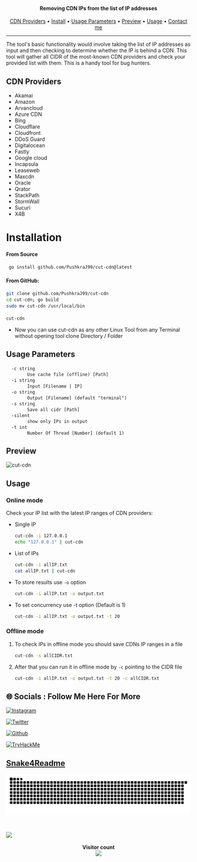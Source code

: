 <h4 align="center"> Removing CDN IPs from the list of IP addresses </h4>
<p align="center">
  <a href="#cdn-providers">CDN Providers</a> •
  <a href="#installation">Install</a> •
  <a href="#usage-parameters">Usage Parameters</a> •
  <a href="#preview">Preview</a> •
  <a href="#usage">Usage</a> •
  <a href="https://t.me/ImAyrix">Contact me</a>
</p>

---

The tool's basic functionality would involve taking the list of IP addresses as input and then checking to determine whether the IP is behind a CDN.
This tool will gather all CIDR of the most-known CDN providers and check your provided list with them.
This is a handy tool for bug hunters.

## CDN Providers
* Akamai
* Amazon
* Arvancloud
* Azure CDN
* Bing
* Cloudflare
* Cloudfront
* DDoS Guard
* Digitalocean
* Fastly
* Google cloud
* Incapsula
* Leaseweb
* Maxcdn
* Oracle
* Qrator
* StackPath
* StormWall
* Sucuri
* X4B

# Installation

#### From Source
```bash
 go install github.com/PushkraJ99/cut-cdn@latest

```

#### From GitHub:
```bash
git clone github.com/PushkraJ99/cut-cdn
cd cut-cdn; go build
sudo mv cut-cdn /usr/local/bin

cut-cdn
```
- Now you can use cut-cdn as any other Linux Tool from any Terminal without opening tool clone Directory / Folder


## Usage Parameters
```
  -c string
        Use cache file (offline) [Path]
  -i string
        Input [Filename | IP]
  -o string
        Output [Filename] (default "terminal")
  -s string
        Save all cidr [Path]
  -silent
        show only IPs in output
  -t int
        Number Of Thread [Number] (default 1)
```

## Preview

![cut-cdn](https://user-images.githubusercontent.com/89543912/221229391-5bb70bb1-5b6f-43ae-a912-0d1663498cad.png)

## Usage


### Online mode
Check your IP list with the latest IP ranges of CDN providers:

+ Single IP
    ```bash 
    cut-cdn -i 127.0.0.1
    echo "127.0.0.1" | cut-cdn
    ```
+ List of IPs
    ```bash
  cut-cdn -i allIP.txt
  cat allIP.txt | cut-cdn
    ```
+ To store results use `-o` option
    ```bash
    cut-cdn -i allIP.txt -o output.txt
    ```
+ To set concurrency use -t option (Default is 1)
  ```bash
  cut-cdn -i allIP.txt -o output.txt -t 20
  ```
### Offline mode
1. To check IPs in offline mode you should save CDNs IP ranges in a file
    ```bash
    cut-cdn -s allCIDR.txt
   ```
2. After that you can run it in offline mode by `-c` pointing to the CIDR file
    ```bash
   cut-cdn -i allIP.txt -o output.txt -t 20 -c allCIDR.txt
   ```


## 🌐 Socials : Follow Me Here For More

[![Instagram](https://img.shields.io/badge/Instagram-E4405F?style=for-the-badge&logo=instagram&logoColor=white)](https://instagram.com/you_are_not_goodlooking_but_he)

[![Twitter](https://img.shields.io/badge/Twitter-1DA1F2?style=for-the-badge&logo=twitter&logoColor=white)](https://twitter.com/intent/follow?screen_name=PushkraJ99) 

[![Github](https://img.shields.io/badge/GitHub-100000?style=for-the-badge&logo=github&logoColor=white)](https://github.com/PushkraJ99)

[![TryHackMe](https://img.shields.io/badge/TryHackMe-%23D42029.svg?logo=TryHackMe&logoColor=white)](https://tryhackme.com/p/PushkaraJ)



## [Snake4Readme](https://github.com/PushkraJ99/Snake4Readme)

<p align="center">
<img src="https://github.com/PushkraJ99/Snake4Readme/blob/main/Snake4Readme/grid-snake.svg">
</p><br>

[![](https://visitcount.itsvg.in/api?id=PushkraJ99&icon=8&color=12)](https://visitcount.itsvg.in)

<p align="center"> 
  <b> Visitor count</b><br>
  <img src="https://profile-counter.glitch.me/PushkraJ99/count.svg" />
</p><br>
